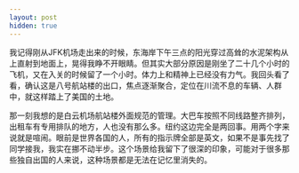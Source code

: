 ```yaml
---
layout: post
hidden: true
---
```

我记得刚从JFK机场走出来的时候，东海岸下午三点的阳光穿过高耸的水泥架构从上直射到地面上，晃得我睁不开眼睛。但其实大部分原因是刚坐了二十几个小时的飞机，又在入关的时候留了一个小时。体力上和精神上已经没有力气。我回头看了看，确认这是八号航站楼的出口，焦点逐渐聚合，定位在川流不息的车辆、人群中，就这样踏上了美国的土地。

那一刻我想的是白云机场航站楼外面规范的管理。大巴车按照不同线路整齐排列，出租车有专用排队的地方，人也没有那么多。纽约这边完全是两回事。用两个字来说就是喧闹。眼前是世界各国的人，所有的指示牌全部是英文，如果不是事先找了同学接我，我实在挪不动半步。这个场景给我留下了很深的印象，可能对于很多那些独自出国的人来说，这种场景都是无法在记忆里消失的。